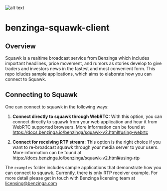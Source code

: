 ![alt text](https://raw.githubusercontent.com/Benzinga/benzinga-python-client/master/logo/Benzinga_Logo-navy.png)

# benzinga-squawk-client

## Overview
Squawk is a realtime broadcast service from Benzinga which includes important headlines, price movement, and rumors as stories develop to give traders and investors news in the fastest and most convenient form. This repo icludes sample applications, which aims to elaborate how you can connect to Squawk.


## Connecting to Squawk

One can connect to squawk in the following ways:

1. **Connect directly to squawk through WebRTC:** With this option, you can connect directly to squawk from your web application and hear it from WebRTC supported browsers. More Information can be found at https://docs.benzinga.io/benzinga/squawk-v2.html#using-webrtc

2. **Connect for receiving RTP stream:** This option is the right choice if you want to re-broadcast squawk through your media server to your users. More information can be found at https://docs.benzinga.io/benzinga/squawk-v2.html#using-rtp

The `examples` folder includes sample applications that demonstrate how you can connect to squawk. Currently, there is only RTP receiver example. For more detail please get in touch with Benzinga licensing team at licensing@benzinga.com